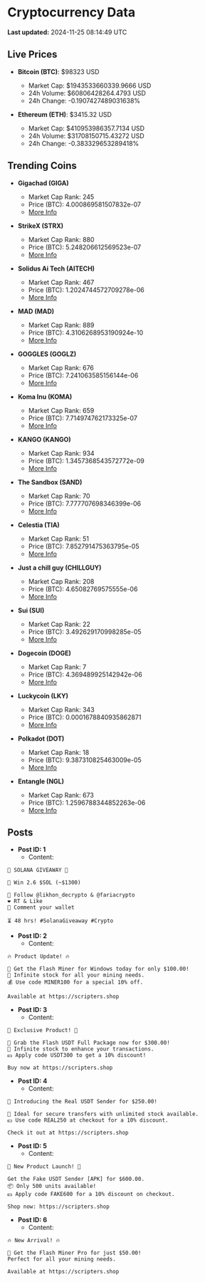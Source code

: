 # Cryptocurrency Data

**Last updated:** 2024-11-25 08:14:49 UTC

## Live Prices
- **Bitcoin (BTC)**: $98323 USD
  - Market Cap: $1943533660339.9666 USD
  - 24h Volume: $60806428264.4793 USD
  - 24h Change: -0.1907427489031638%

- **Ethereum (ETH)**: $3415.32 USD
  - Market Cap: $410953986357.7134 USD
  - 24h Volume: $31708150715.43272 USD
  - 24h Change: -0.383329653289418%

## Trending Coins
- **Gigachad (GIGA)**
  - Market Cap Rank: 245
  - Price (BTC): 4.000869581507832e-07
  - [More Info](https://www.coingecko.com/en/coins/gigachad-2)

- **StrikeX (STRX)**
  - Market Cap Rank: 880
  - Price (BTC): 5.248206612569523e-07
  - [More Info](https://www.coingecko.com/en/coins/strike-x)

- **Solidus Ai Tech (AITECH)**
  - Market Cap Rank: 467
  - Price (BTC): 1.2024744572709278e-06
  - [More Info](https://www.coingecko.com/en/coins/solidus-ai-tech)

- **MAD (MAD)**
  - Market Cap Rank: 889
  - Price (BTC): 4.3106268953190924e-10
  - [More Info](https://www.coingecko.com/en/coins/mad-2)

- **GOGGLES (GOGLZ)**
  - Market Cap Rank: 676
  - Price (BTC): 7.241063585156144e-06
  - [More Info](https://www.coingecko.com/en/coins/goggles)

- **Koma Inu (KOMA)**
  - Market Cap Rank: 659
  - Price (BTC): 7.714974762173325e-07
  - [More Info](https://www.coingecko.com/en/coins/koma-inu)

- **KANGO (KANGO)**
  - Market Cap Rank: 934
  - Price (BTC): 1.3457368543572772e-09
  - [More Info](https://www.coingecko.com/en/coins/kango)

- **The Sandbox (SAND)**
  - Market Cap Rank: 70
  - Price (BTC): 7.777707698346399e-06
  - [More Info](https://www.coingecko.com/en/coins/the-sandbox)

- **Celestia (TIA)**
  - Market Cap Rank: 51
  - Price (BTC): 7.852791475363795e-05
  - [More Info](https://www.coingecko.com/en/coins/celestia)

- **Just a chill guy (CHILLGUY)**
  - Market Cap Rank: 208
  - Price (BTC): 4.65082769575555e-06
  - [More Info](https://www.coingecko.com/en/coins/just-a-chill-guy)

- **Sui (SUI)**
  - Market Cap Rank: 22
  - Price (BTC): 3.492629170998285e-05
  - [More Info](https://www.coingecko.com/en/coins/sui)

- **Dogecoin (DOGE)**
  - Market Cap Rank: 7
  - Price (BTC): 4.369489925142942e-06
  - [More Info](https://www.coingecko.com/en/coins/dogecoin)

- **Luckycoin (LKY)**
  - Market Cap Rank: 343
  - Price (BTC): 0.0001678840935862871
  - [More Info](https://www.coingecko.com/en/coins/luckycoin)

- **Polkadot (DOT)**
  - Market Cap Rank: 18
  - Price (BTC): 9.387310825463009e-05
  - [More Info](https://www.coingecko.com/en/coins/polkadot)

- **Entangle (NGL)**
  - Market Cap Rank: 673
  - Price (BTC): 1.2596788344852263e-06
  - [More Info](https://www.coingecko.com/en/coins/entangle)

## Posts
- **Post ID: 1**
  - Content:
```
🚀 SOLANA GIVEAWAY 🚀

🎁 Win 2.6 $SOL (~$1300)

🤝 Follow @likhon_decrypto & @fariacrypto
❤️ RT & Like
💬 Comment your wallet

⏳ 48 hrs! #SolanaGiveaway #Crypto
```

- **Post ID: 2**
  - Content:
```
🔥 Product Update! 🔥

🚀 Get the Flash Miner for Windows today for only $100.00!
🔋 Infinite stock for all your mining needs.
💰 Use code MINER100 for a special 10% off.

Available at https://scripters.shop
```

- **Post ID: 3**
  - Content:
```
🎁 Exclusive Product! 🎁

💸 Grab the Flash USDT Full Package now for $300.00!
🎉 Infinite stock to enhance your transactions.
💵 Apply code USDT300 to get a 10% discount!

Buy now at https://scripters.shop
```

- **Post ID: 4**
  - Content:
```
💎 Introducing the Real USDT Sender for $250.00!

💼 Ideal for secure transfers with unlimited stock available.
💵 Use code REAL250 at checkout for a 10% discount.

Check it out at https://scripters.shop
```

- **Post ID: 5**
  - Content:
```
🚀 New Product Launch! 🚀

Get the Fake USDT Sender [APK] for $600.00.
📦 Only 500 units available!
💵 Apply code FAKE600 for a 10% discount on checkout.

Shop now: https://scripters.shop
```

- **Post ID: 6**
  - Content:
```
🔥 New Arrival! 🔥

💸 Get the Flash Miner Pro for just $50.00!
Perfect for all your mining needs.

Available at https://scripters.shop
```


